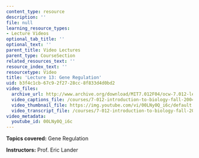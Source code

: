 ```yaml
---
content_type: resource
description: ''
file: null
learning_resource_types:
- Lecture Videos
optional_tab_title: ''
optional_text: ''
parent_title: Video Lectures
parent_type: CourseSection
related_resources_text: ''
resource_index_text: ''
resourcetype: Video
title: 'Lecture 13: Gene Regulation'
uid: b3f4c1cb-67c9-2f27-28cc-8f833d4d0bd2
video_files:
  archive_url: http://www.archive.org/download/MIT7.012F04/ocw-7.012-lec13-08oct2004-220k.mp4
  video_captions_file: /courses/7-012-introduction-to-biology-fall-2004/016ef4f4ea4b5385b68364913bfee39c_00LNy0Q_i6c.vtt
  video_thumbnail_file: https://img.youtube.com/vi/00LNy0Q_i6c/default.jpg
  video_transcript_file: /courses/7-012-introduction-to-biology-fall-2004/ebda1131d71422d2b6a60f17ad89409b_00LNy0Q_i6c.pdf
video_metadata:
  youtube_id: 00LNy0Q_i6c
---
```


**Topics covered:** Gene Regulation

**Instructors:** Prof. Eric Lander